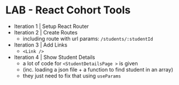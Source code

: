 

# LAB - React Cohort Tools


- Iteration 1 | Setup React Router
- Iteration 2 | Create Routes
  - including route with url params: `/students/:studentId `
- Iteration 3 | Add Links
  - `<Link />`
- Iteration 4 | Show Student Details
  - a lot of code for `<StudentDetailsPage >` is given
  - (inc. loading a json file + a function to find student in an array)
  - they just need to fix that using `useParams`


